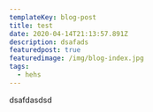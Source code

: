 ```yaml
---
templateKey: blog-post
title: test
date: 2020-04-14T21:13:57.891Z
description: dsafads
featuredpost: true
featuredimage: /img/blog-index.jpg
tags:
  - hehs
---
```

dsafdasdsd